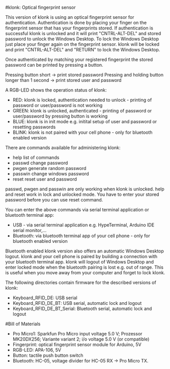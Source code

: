 #klonk: Optical fingerprint sensor

This version of klonk is using an optical fingerprint sensor for authentication. Authentication is done by placing your finger on the fingerprint sensor that has your fingerprints stored.
If authentication is successful klonk is unlocked and it will print "CNTRL-ALT-DEL" and stored password to unlock the Windows Desktop. To lock the Windows Desktop 
just place your finger again on the fingerprint sensor. klonk will be locked and print "CNTRL-ALT-DEL" and "RETURN" to lock the Windows Desktop. 

Once authenticated by matching your registered fingerprint the stored password can be printed by pressing a button. 

Pressing button short -> print stored password
Pressing and holding button longer than 1 second -> print stored user and password

A RGB-LED shows the operation status of klonk:

* RED: klonk is locked, authentication needed to unlock - printing of password or user/password is not working
* GREEN: klonk is unlocked, authenticated - printing of password or user/password by pressing button is working
* BLUE: klonk is in init mode e.g. initital setup of user and password or resetting passwords
* BLINK: klonk is not paired with your cell phone - only for bluetooth enabled version

There are commands available for administering klonk:

* help        list of commands
* passwd      change password
* pwgen       generate random password
* passwin     change windows password
* reset       reset user and password

passwd, pwgen and passwin are only working when klonk is unlocked. help and reset work in lock and unlocked mode. You have to enter your stored password before you can use reset command.

You can enter the above commands via serial terminal application or bluetooth terminal app:

* USB - via serial terminal application e.g. HypeTerminal, Arduino IDE serial monitor,...
* Bluetooth: via bluetooth terminal app of your cell phone - only for bluetooth enabled version

Bluetooth enabled klonk version also offers an automatic Windows Desktop logout. klonk and your cell phone is paired by building a connection with your bluetooth terminal app. klonk
will logout of Windows Desktop and enter locked mode when the bluetooth pairing is lost e.g. out of range. This is useful when you move away from your computer and forget to lock klonk.

The following directories contain firmware for the described versions of klonk:

* Keyboard_RFID_DE: USB serial
* Keyboard_RFID_DE_BT: USB serial, automatic lock and logout
* Keyboard_RFID_DE_BT_Serial: Bluetooth serial, automatic lock and logout

#Bill of Materials
* Pro Micro1: Sparkfun Pro Micro input voltage 5.0 V; Prozessor MK20DX256; Variante variant 2; i/o voltage 5.0 V (or compatible)
* Fingerprint: optical fingerprint sensor module for Arduino, 5V
* RGB-LED: APA-106, 5V
* Button: tactile push button switch
* Bluetooth: HC-05, voltage divider for HC-05 RX -> Pro Micro TX.

